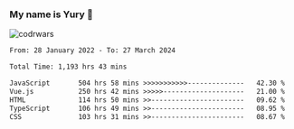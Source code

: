 ### My name is Yury 👋 
![codrwars](https://www.codewars.com/users/litury/badges/micro) 


<!--START_SECTION:waka-->

```txt
From: 28 January 2022 - To: 27 March 2024

Total Time: 1,193 hrs 43 mins

JavaScript       504 hrs 58 mins >>>>>>>>>>>--------------   42.30 %
Vue.js           250 hrs 42 mins >>>>>--------------------   21.00 %
HTML             114 hrs 50 mins >>-----------------------   09.62 %
TypeScript       106 hrs 49 mins >>-----------------------   08.95 %
CSS              103 hrs 31 mins >>-----------------------   08.67 %
```

<!--END_SECTION:waka-->

